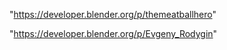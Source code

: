 
"https://developer.blender.org/p/themeatballhero"


"https://developer.blender.org/p/Evgeny_Rodygin"


 
